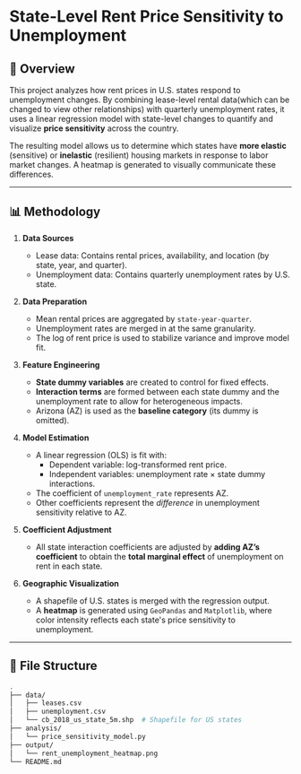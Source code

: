 # State-Level Rent Price Sensitivity to Unemployment

## 📘 Overview

This project analyzes how rent prices in U.S. states respond to unemployment changes. By combining lease-level rental data(which can be changed to view other relationships) with quarterly unemployment rates, it uses a linear regression model with state-level changes to quantify and visualize **price sensitivity** across the country.

The resulting model allows us to determine which states have **more elastic** (sensitive) or **inelastic** (resilient) housing markets in response to labor market changes. A heatmap is generated to visually communicate these differences.

---

## 📊 Methodology

1. **Data Sources**
   - Lease data: Contains rental prices, availability, and location (by state, year, and quarter).
   - Unemployment data: Contains quarterly unemployment rates by U.S. state.

2. **Data Preparation**
   - Mean rental prices are aggregated by `state-year-quarter`.
   - Unemployment rates are merged in at the same granularity.
   - The log of rent price is used to stabilize variance and improve model fit.

3. **Feature Engineering**
   - **State dummy variables** are created to control for fixed effects.
   - **Interaction terms** are formed between each state dummy and the unemployment rate to allow for heterogeneous impacts.
   - Arizona (AZ) is used as the **baseline category** (its dummy is omitted).

4. **Model Estimation**
   - A linear regression (OLS) is fit with:
     - Dependent variable: log-transformed rent price.
     - Independent variables: unemployment rate × state dummy interactions.
   - The coefficient of `unemployment_rate` represents AZ.
   - Other coefficients represent the *difference* in unemployment sensitivity relative to AZ.

5. **Coefficient Adjustment**
   - All state interaction coefficients are adjusted by **adding AZ’s coefficient** to obtain the **total marginal effect** of unemployment on rent in each state.

6. **Geographic Visualization**
   - A shapefile of U.S. states is merged with the regression output.
   - A **heatmap** is generated using `GeoPandas` and `Matplotlib`, where color intensity reflects each state's price sensitivity to unemployment.

---

## 📂 File Structure

```bash
.
├── data/
│   ├── leases.csv
│   ├── unemployment.csv
│   └── cb_2018_us_state_5m.shp  # Shapefile for US states
├── analysis/
│   └── price_sensitivity_model.py
├── output/
│   └── rent_unemployment_heatmap.png
└── README.md

